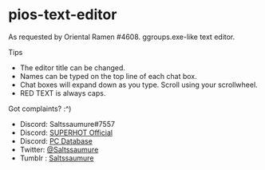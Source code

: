 # pios-text-editor
As requested by Oriental Ramen #4608. ggroups.exe-like text editor.

<p>Tips</p>
        <ul>
            <li>The editor title can be changed.</li>
            <li>Names can be typed on the top line of each chat box.</li>
            <li>Chat boxes will expand down as you type. Scroll using your scrollwheel.</li>
            <li><span style="color: var(--brightRed); text-shadow:var(--redGlow);">RED TEXT</span> is always caps.</li>
        </ul>
        <p>Got complaints? :^)</p>
        <ul>
            <li>Discord: Saltssaumure#7557</li>
            <li>Discord: <a href="https://discord.gg/5YKRrZJ">SUPERHOT Official</a></li>
            <li>Discord: <a href="https://discord.gg/CzdmdFh">PC Database</a></li>
            <li>Twitter: <a href="https://twitter.com/Saltssaumure">@Saltssaumure</a></li>
            <li>Tumblr : <a href="https://saltssamure.tumblr.com">Saltssaumure</a></li>
